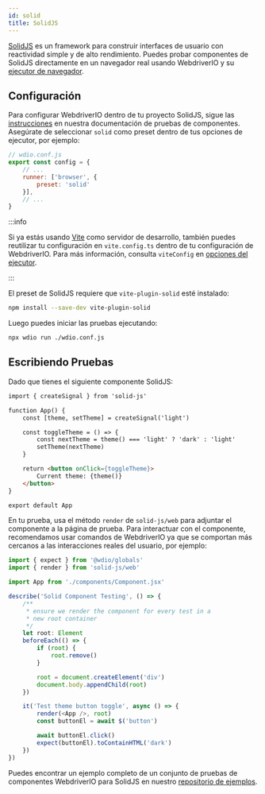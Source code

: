 ```yaml
---
id: solid
title: SolidJS
---
```


[SolidJS](https://www.solidjs.com/) es un framework para construir interfaces de usuario con reactividad simple y de alto rendimiento. Puedes probar componentes de SolidJS directamente en un navegador real usando WebdriverIO y su [ejecutor de navegador](/docs/runner#browser-runner).

## Configuración

Para configurar WebdriverIO dentro de tu proyecto SolidJS, sigue las [instrucciones](/docs/component-testing#set-up) en nuestra documentación de pruebas de componentes. Asegúrate de seleccionar `solid` como preset dentro de tus opciones de ejecutor, por ejemplo:

```js
// wdio.conf.js
export const config = {
    // ...
    runner: ['browser', {
        preset: 'solid'
    }],
    // ...
}
```

:::info

Si ya estás usando [Vite](https://vitejs.dev/) como servidor de desarrollo, también puedes reutilizar tu configuración en `vite.config.ts` dentro de tu configuración de WebdriverIO. Para más información, consulta `viteConfig` en [opciones del ejecutor](/docs/runner#runner-options).

:::

El preset de SolidJS requiere que `vite-plugin-solid` esté instalado:

```sh npm2yarn
npm install --save-dev vite-plugin-solid
```

Luego puedes iniciar las pruebas ejecutando:

```sh
npx wdio run ./wdio.conf.js
```

## Escribiendo Pruebas

Dado que tienes el siguiente componente SolidJS:

```html title="./components/Component.tsx"
import { createSignal } from 'solid-js'

function App() {
    const [theme, setTheme] = createSignal('light')

    const toggleTheme = () => {
        const nextTheme = theme() === 'light' ? 'dark' : 'light'
        setTheme(nextTheme)
    }

    return <button onClick={toggleTheme}>
        Current theme: {theme()}
    </button>
}

export default App
```

En tu prueba, usa el método `render` de `solid-js/web` para adjuntar el componente a la página de prueba. Para interactuar con el componente, recomendamos usar comandos de WebdriverIO ya que se comportan más cercanos a las interacciones reales del usuario, por ejemplo:

```ts title="app.test.tsx"
import { expect } from '@wdio/globals'
import { render } from 'solid-js/web'

import App from './components/Component.jsx'

describe('Solid Component Testing', () => {
    /**
     * ensure we render the component for every test in a
     * new root container
     */
    let root: Element
    beforeEach(() => {
        if (root) {
            root.remove()
        }

        root = document.createElement('div')
        document.body.appendChild(root)
    })

    it('Test theme button toggle', async () => {
        render(<App />, root)
        const buttonEl = await $('button')

        await buttonEl.click()
        expect(buttonEl).toContainHTML('dark')
    })
})
```

Puedes encontrar un ejemplo completo de un conjunto de pruebas de componentes WebdriverIO para SolidJS en nuestro [repositorio de ejemplos](https://github.com/webdriverio/component-testing-examples/tree/main/solidjs-typescript-vite).